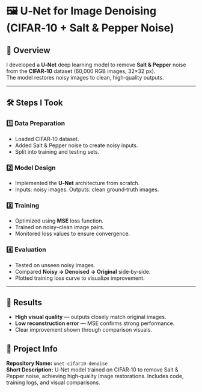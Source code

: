 # 🖼️ U‑Net for Image Denoising (CIFAR‑10 + Salt & Pepper Noise)

## 📌 Overview
I developed a **U‑Net** deep learning model to remove **Salt & Pepper** noise from the **CIFAR‑10** dataset (60,000 RGB images, 32×32 px).  
The model restores noisy images to clean, high‑quality outputs.

---

## 🛠 Steps I Took

### 1️⃣ Data Preparation  
- Loaded CIFAR‑10 dataset.  
- Added Salt & Pepper noise to create noisy inputs.  
- Split into training and testing sets.

### 2️⃣ Model Design  
- Implemented the **U‑Net** architecture from scratch.  
- Inputs: noisy images. Outputs: clean ground‑truth images.

### 3️⃣ Training  
- Optimized using **MSE** loss function.  
- Trained on noisy–clean image pairs.  
- Monitored loss values to ensure convergence.

### 4️⃣ Evaluation  
- Tested on unseen noisy images.  
- Compared **Noisy → Denoised → Original** side‑by‑side.  
- Plotted training loss curve to visualize improvement.

---

## 🎯 Results
- **High visual quality** — outputs closely match original images.  
- **Low reconstruction error** — MSE confirms strong performance.  
- Clear improvement shown through comparison visuals.

## 🔗 Project Info
**Repository Name:** `unet-cifar10-denoise`  
**Short Description:** U‑Net model trained on CIFAR‑10 to remove Salt & Pepper noise, achieving high‑quality image restorations. Includes code, training logs, and visual comparisons.
